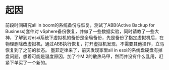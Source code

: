 # 起因
前段时间研究all in boom的系统备份与恢复，测试了ABB(Active Backup for Business)套件对 vSphere备份恢复，并做了一些数据实验，同时请教了一些大神，了解到对esxi系统下虚拟机的备份是全局备份，先是备份了指定虚拟机后，在物理删除改虚拟机，通过ABB执行恢复，打开虚拟机发现，不需要其他操作，立马恢复到了之前的状态。
墨菲定律来了，前天发现家里all in esxi的系统盘硬盘有掉盘问题，想着可能是温度原因，加了个M.2的散热马甲，然而并没有什么乱用，赶紧下单买了一个新的。